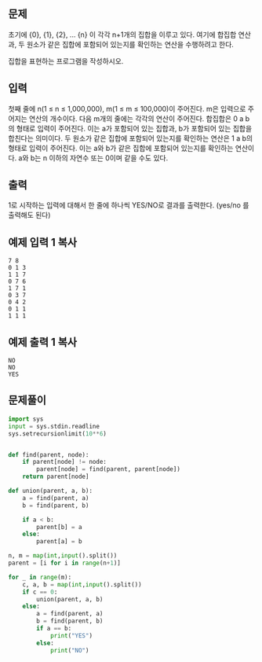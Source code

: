 ## 문제

초기에 {0}, {1}, {2}, ... {n} 이 각각 n+1개의 집합을 이루고 있다. 여기에 합집합 연산과, 두 원소가 같은 집합에 포함되어 있는지를 확인하는 연산을 수행하려고 한다.

집합을 표현하는 프로그램을 작성하시오.

## 입력

첫째 줄에 n(1 ≤ n ≤ 1,000,000), m(1 ≤ m ≤ 100,000)이 주어진다. m은 입력으로 주어지는 연산의 개수이다. 다음 m개의 줄에는 각각의 연산이 주어진다. 합집합은 0 a b의 형태로 입력이 주어진다. 이는 a가 포함되어 있는 집합과, b가 포함되어 있는 집합을 합친다는 의미이다. 두 원소가 같은 집합에 포함되어 있는지를 확인하는 연산은 1 a b의 형태로 입력이 주어진다. 이는 a와 b가 같은 집합에 포함되어 있는지를 확인하는 연산이다. a와 b는 n 이하의 자연수 또는 0이며 같을 수도 있다.

## 출력

1로 시작하는 입력에 대해서 한 줄에 하나씩 YES/NO로 결과를 출력한다. (yes/no 를 출력해도 된다)

## 예제 입력 1 복사

```
7 8
0 1 3
1 1 7
0 7 6
1 7 1
0 3 7
0 4 2
0 1 1
1 1 1
```

## 예제 출력 1 복사

```
NO
NO
YES
```

## 문제풀이

```python
import sys
input = sys.stdin.readline
sys.setrecursionlimit(10**6)


def find(parent, node):
    if parent[node] != node:
        parent[node] = find(parent, parent[node])
    return parent[node]

def union(parent, a, b):
    a = find(parent, a)
    b = find(parent, b)

    if a < b:
        parent[b] = a
    else:
        parent[a] = b

n, m = map(int,input().split())
parent = [i for i in range(n+1)]

for _ in range(m):
    c, a, b = map(int,input().split())
    if c == 0:
        union(parent, a, b)
    else:
        a = find(parent, a)
        b = find(parent, b)
        if a == b:
            print("YES")
        else:
            print("NO")
```
